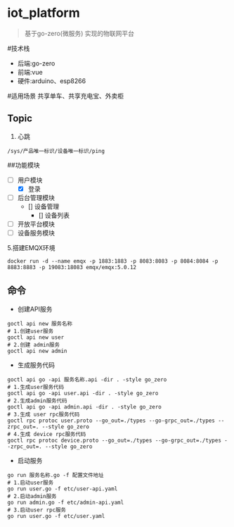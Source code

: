 # iot_platform

>基于go-zero(微服务) 实现的物联网平台

#技术栈

+ 后端:go-zero
+ 前端:vue
+ 硬件:arduino、esp8266


#适用场景
共享单车、共享充电宝、外卖柜

## Topic
1. 心跳
```text
/sys/产品唯一标识/设备唯一标识/ping
```

##功能模块
+ [ ] 用户模块
    +[x] 登录 
+ [ ] 后台管理模块
  + [] 设备管理
    + [] 设备列表
+ [ ] 开放平台模块
+ [ ] 设备服务模块

5.搭建EMQX环境
```shell
docker run -d --name emqx -p 1883:1883 -p 8083:8083 -p 8084:8084 -p 8883:8883 -p 19083:18083 emqx/emqx:5.0.12
```
      
## 命令
+ 创建API服务
```shell
goctl api new 服务名称
# 1.创建user服务
goctl api new user
# 2.创建 admin服务
goctl api new admin
```
+ 生成服务代码
```shell
goctl api go -api 服务名称.api -dir . -style go_zero
# 1.生成user服务代码
goctl api go -api user.api -dir . -style go_zero
# 2.生成admin服务代码
goctl api go -api admin.api -dir . -style go_zero
# 3.生成 user rpc服务代码
goctl rpc protoc user.proto --go_out=./types --go-grpc_out=./types --zrpc_out=. --style go_zero
# 4.生成 device rpc服务代码
goctl rpc protoc device.proto --go_out=./types --go-grpc_out=./types --zrpc_out=. --style go_zero
```

+ 启动服务

```shell
go run 服务名称.go -f 配置文件地址
# 1.启动user服务
go run user.go -f etc/user-api.yaml
# 2.启动admin服务
go run admin.go -f etc/admin-api.yaml
# 3.启动user rpc服务
go run user.go -f etc/user.yaml
```